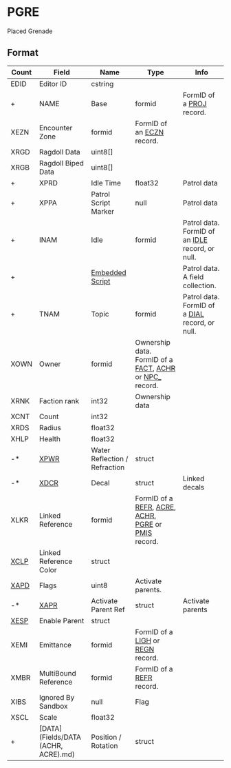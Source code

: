 PGRE
====

Placed Grenade

## Format

Count | Field | Name | Type | Info
------|-------|------|------|-----
 | EDID | Editor ID | cstring |
+ | NAME | Base | formid | FormID of a [PROJ](PROJ.md) record.
 | XEZN | Encounter Zone | formid | FormID of an [ECZN](ECZN.md) record.
 | XRGD | Ragdoll Data | uint8[] | 
 | XRGB | Ragdoll Biped Data | uint8[] |
+ | XPRD | Idle Time | float32 | Patrol data
+ | XPPA | Patrol Script Marker | null | Patrol data
+ | INAM | Idle | formid | Patrol data. FormID of an [IDLE](IDLE.md) record, or null.
+ | | [Embedded Script](Fields/Script.md) | | Patrol data. A field collection.
+ | TNAM | Topic | formid | Patrol data. FormID of a [DIAL](DIAL.md) record, or null.
 | XOWN | Owner | formid | Ownership data. FormID of a [FACT](FACT.md), [ACHR](ACHR.md) or [NPC_](NPC_.md) record.
 | XRNK | Faction rank | int32 | Ownership data 
 | XCNT | Count | int32 |
 | XRDS | Radius | float32 |
 | XHLP | Health | float32 |
-* | [XPWR](Fields/XPWR.md) | Water Reflection / Refraction | struct |
-* | [XDCR](Fields/XDCR.md) | Decal | struct | Linked decals
 | XLKR | Linked Reference | formid | FormID of a [REFR](REFR.md), [ACRE](ACRE.md), [ACHR](ACHR.md), [PGRE](PGRE.md) or [PMIS](PMIS.md) record.
 | [XCLP](Fields/XCLP.md) | Linked Reference Color | struct |
 | [XAPD](Fields/XAPD.md) | Flags | uint8 | Activate parents.
-*| [XAPR](Fields/XAPR.md) | Activate Parent Ref | struct | Activate parents
 | [XESP](Fields/XESP.md) | Enable Parent | struct |
 | XEMI | Emittance | formid | FormID of a [LIGH](LIGH.md) or [REGN](REGN.md) record.
 | XMBR | MultiBound Reference | formid | FormID of a [REFR](REFR.md) record.
 | XIBS | Ignored By Sandbox | null | Flag
 | XSCL | Scale | float32 |
+ | [DATA](Fields/DATA (ACHR, ACRE).md) | Position / Rotation | struct |

